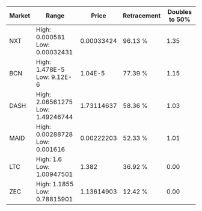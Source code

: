 | Market | Range | Price| Retracement | Doubles to 50% |
| --- | --- | --- | --- | --- |
| NXT | High: 0.000581<br />Low: 0.00032431 | 0.00033424 | 96.13 % | 1.35 |
| BCN | High: 1.478E-5<br />Low: 9.12E-6 | 1.04E-5 | 77.39 % | 1.15 |
| DASH | High: 2.06561275<br />Low: 1.49246744 | 1.73114637 | 58.36 % | 1.03 |
| MAID | High: 0.00288728<br />Low: 0.001616 | 0.00222203 | 52.33 % | 1.01 |
| LTC | High: 1.6<br />Low: 1.00947501 | 1.382 | 36.92 % | 0.00 |
| ZEC | High: 1.1855<br />Low: 0.78815901 | 1.13614903 | 12.42 % | 0.00 |
